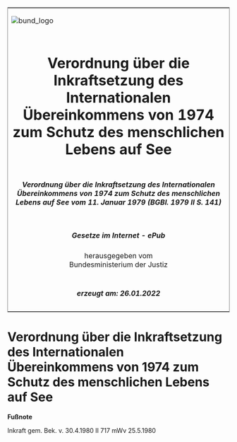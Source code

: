<span id="DECKBLATT.html"></span>

<table border="0" frame="border" width="100%">

<tr valign="top">

<td align="left">

![bund\_logo](BfJ_2021_Web_de_de.gif)

</td>

<td align="right">

 

</td>

</tr>

<tr align="center" valign="middle">

<td colspan="2">

# Verordnung über die Inkraftsetzung des Internationalen Übereinkommens von 1974 zum Schutz des menschlichen Lebens auf See

</td>

</tr>

<tr align="center" valign="middle">

<td colspan="2">

##### Verordnung über die Inkraftsetzung des Internationalen Übereinkommens von 1974 zum Schutz des menschlichen Lebens auf See vom 11. Januar 1979 (BGBl. 1979 II S. 141)

</td>

</tr>

<tr align="center" valign="middle">

<td colspan="2">

  
  

##### Gesetze im Internet - ePub  
  
herausgegeben vom  
Bundesministerium der Justiz

</td>

</tr>

<tr align="center" valign="bottom">

<td colspan="2">

  
  

##### erzeugt am: 26.01.2022

</td>

</tr>

</table>

<span id="BJNR201410979.html"></span>

# Verordnung über die Inkraftsetzung des Internationalen Übereinkommens von 1974 zum Schutz des menschlichen Lebens auf See

<div>

  
**Fußnote**

<div class="jnhtml">

<div>

<div class="jurAbsatz">

Inkraft gem. Bek. v. 30.4.1980 II 717 mWv 25.5.1980

</div>

</div>

</div>

</div>
